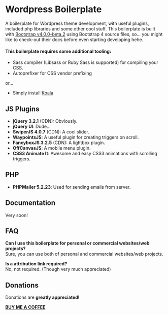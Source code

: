 # Wordpress Boilerplate
A boilerplate for Wordpress theme development, with useful plugins, included php libraries and some other cool stuff. This boilerplate is built with [Bootstrap v4.0.0-beta.2](http://getbootstrap.com/) using Bootstrap 4 source files, so... you might like to check-out their docs before even starting developing hehe.

#### This boilerplate requires some additional tooling:
- Sass compiler (Libsass or Ruby Sass is supported) for compiling your CSS.
- Autoprefixer for CSS vendor prefixing

or...

- Simply install [Koala](http://koala-app.com/)

## JS Plugins
- **jQuery 3.2.1** (CDN): Obviously.
- **jQuery UI**: Dude...
- **SwiperJS 4.0.7** (CDN): A cool slider.
- **WaypointsJS**: A useful plugin for creating triggers on scroll.
- **FancyboxJS 3.2.5** (CDN): A lightbox plugin.
- **OffCanvasJS**: A mobile menu plugin.
- **CSS3 Animate It**: Awesome and easy CSS3 animations with scrolling triggers.

## PHP
- **PHPMailer 5.2.23**: Used for sending emails from server.

## Documentation
Very soon!

## FAQ
**Can I use this boilerplate for personal or commercial websites/web projects?**<br>
Sure, you can use both of personal and commercial websites/web projects.

**Is a attribution link required?**<br>
No, not required. (Though very much appreciated)

## Donations
Donations are **greatly appreciated!**

**[BUY ME A COFFEE](https://goo.gl/FPMhV3)**
